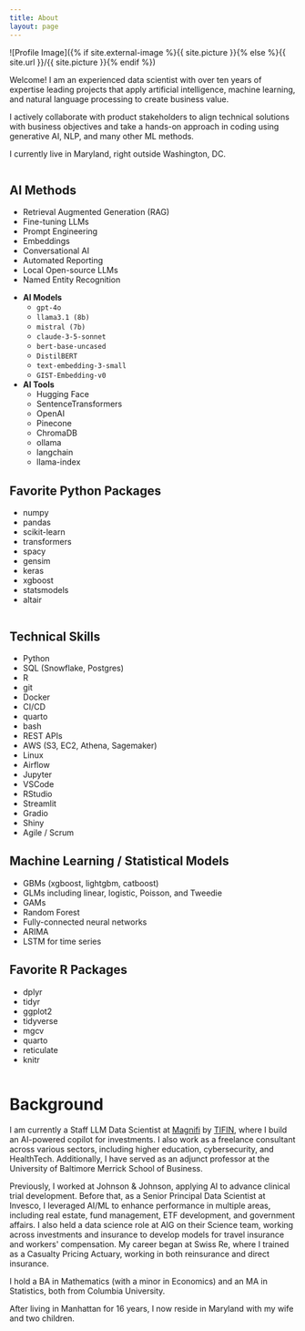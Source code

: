 ```yaml
---
title: About
layout: page
---
```

![Profile Image]({% if site.external-image %}{{ site.picture }}{% else %}{{ site.url }}/{{ site.picture }}{% endif %})

<p>Welcome! I am an experienced data scientist with over ten years of expertise leading projects that apply artificial intelligence, machine learning, and natural language processing to create business value. </p>
<p>I actively collaborate with product stakeholders to align technical solutions with business objectives and take a hands-on approach in coding using generative AI, NLP, and many other ML methods.</p>
<p>I currently live in Maryland, right outside Washington, DC. </p>


<div class="container">
	<div class="column">
		<h2>AI Methods</h2>
		<ul class="ai-list">
			<li>Retrieval Augmented Generation (RAG)</li>
			<li>Fine-tuning LLMs</li>
			<li>Prompt Engineering</li>
			<li>Embeddings</li>
			<li>Conversational AI</li>
			<li>Automated Reporting</li>
			<li>Local Open-source LLMs</li>
			<li>Named Entity Recognition</li>
		</ul>
		<ul class="ai-list2">
			<li><strong>AI Models</strong>
				<ul>
					<li><code>gpt-4o</code></li>
					<li><code>llama3.1 (8b)</code></li>
					<li><code>mistral (7b)</code></li>
					<li><code>claude-3-5-sonnet</code></li>
					<li><code>bert-base-uncased</code></li>
					<li><code>DistilBERT</code></li>
					<li><code>text-embedding-3-small</code></li>
					<li><code>GIST-Embedding-v0</code></li>
				</ul>
			</li>
			<li><strong>AI Tools</strong>
				<ul>
					<li>Hugging Face</li>
					<li>SentenceTransformers</li>
					<li>OpenAI</li>
					<li>Pinecone</li>
					<li>ChromaDB</li>
					<li>ollama</li>
					<li>langchain</li>
					<li>llama-index</li>
				</ul>
			</li>
		</ul>
		<h2>Favorite Python Packages</h2>
		<ul class="python-list">
			<li>numpy</li>
			<li>pandas</li>
			<li>scikit-learn</li>
			<li>transformers</li>
			<li>spacy</li>
			<li>gensim</li>
			<li>keras</li>
			<li>xgboost</li>
			<li>statsmodels</li>
			<li>altair</li>
		</ul>
	</div>
	<div class="column" id="right">
		<h2>Technical Skills</h2>
		<ul class="skill-list">
			<li>Python</li>
			<li>SQL (Snowflake, Postgres)</li>
			<li>R</li>
            <li>git</li>
            <li>Docker</li>
            <li>CI/CD</li>
			<li>quarto</li>
			<li>bash</li>
            <li>REST APIs</li>
			<li>AWS (S3, EC2, Athena, Sagemaker)</li>
			<li>Linux</li>
			<li>Airflow</li>
			<li>Jupyter</li>
			<li>VSCode</li>
			<li>RStudio</li>
			<li>Streamlit</li>
			<li>Gradio</li>
			<li>Shiny</li>
			<li>Agile / Scrum</li>
		</ul>
		<h2>Machine Learning / Statistical Models</h2>
		<ul class="skill-list">
			<li>GBMs (xgboost, lightgbm, catboost)</li>
            <li>GLMs including linear, logistic, Poisson, and Tweedie </li>
			<li>GAMs</li>
			<li>Random Forest</li>
			<li>Fully-connected neural networks</li>
			<li>ARIMA</li>
			<li>LSTM for time series</li>
		</ul>
	<h2>Favorite R Packages</h2>
		<ul class="r-list">
			<li>dplyr</li>
			<li>tidyr</li>
			<li>ggplot2</li>
			<li>tidyverse</li>
			<li>mgcv</li>
			<li>quarto</li>
			<li>reticulate</li>
			<li>knitr</li>
		</ul>
	</div>
</div>

<h1>Background</h1>
<p>I am currently a Staff LLM Data Scientist at <a href="https://magnifi.com/">Magnifi</a> by <a href="https://tifin.com">TIFIN</a>, where I build an AI-powered copilot for investments. I also work as a freelance consultant across various sectors, including higher education, cybersecurity, and HealthTech. Additionally, I have served as an adjunct professor at the University of Baltimore Merrick School of Business.</p>

<p>Previously, I worked at Johnson & Johnson, applying AI to advance clinical trial development. Before that, as a Senior Principal Data Scientist at Invesco, I leveraged AI/ML to enhance performance in multiple areas, including real estate, fund management, ETF development, and government affairs. I also held a data science role at AIG on their Science team, working across investments and insurance to develop models for travel insurance and workers' compensation. My career began at Swiss Re, where I trained as a Casualty Pricing Actuary, working in both reinsurance and direct insurance.</p>

<p>I hold a BA in Mathematics (with a minor in Economics) and an MA in Statistics, both from Columbia University.</p>

<p>After living in Manhattan for 16 years, I now reside in Maryland with my wife and two children.</p>
